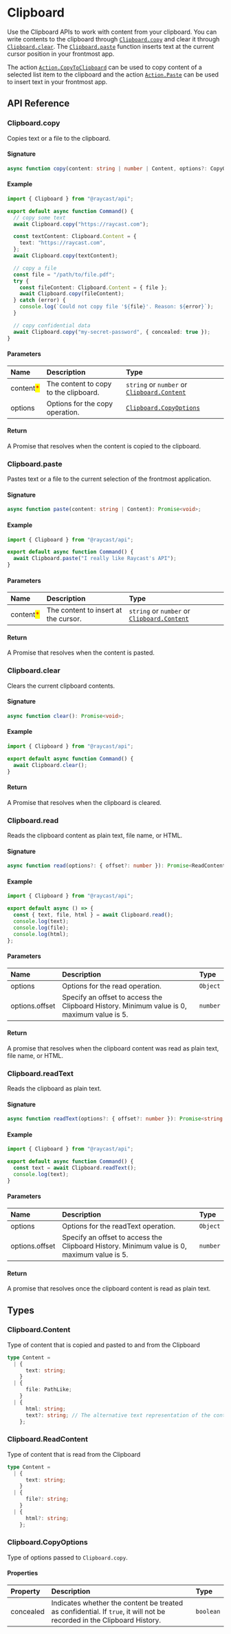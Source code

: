 # Clipboard

Use the Clipboard APIs to work with content from your clipboard. You can write contents to the clipboard through [`Clipboard.copy`](clipboard.md#clipboard.copy) and clear it through [`Clipboard.clear`](clipboard.md#clipboard.clear). The [`Clipboard.paste`](clipboard.md#clipboard.paste) function inserts text at the current cursor position in your frontmost app.

The action [`Action.CopyToClipboard`](user-interface/actions.md#action.copytoclipboard) can be used to copy content of a selected list item to the clipboard and the action [`Action.Paste`](user-interface/actions.md#action.paste) can be used to insert text in your frontmost app.

## API Reference

### Clipboard.copy

Copies text or a file to the clipboard.

#### Signature

```typescript
async function copy(content: string | number | Content, options?: CopyOptions): Promise<void>;
```

#### Example

```typescript
import { Clipboard } from "@raycast/api";

export default async function Command() {
  // copy some text
  await Clipboard.copy("https://raycast.com");

  const textContent: Clipboard.Content = {
    text: "https://raycast.com",
  };
  await Clipboard.copy(textContent);

  // copy a file
  const file = "/path/to/file.pdf";
  try {
    const fileContent: Clipboard.Content = { file };
    await Clipboard.copy(fileContent);
  } catch (error) {
    console.log(`Could not copy file '${file}'. Reason: ${error}`);
  }

  // copy confidential data
  await Clipboard.copy("my-secret-password", { concealed: true });
}
```

#### Parameters

| Name | Description | Type |
| :--- | :--- | :--- |
| content<mark style="color:red;">*</mark> | The content to copy to the clipboard. | <code>string</code> or <code>number</code> or <code>[Clipboard.Content](clipboard.md#clipboard.content)</code> |
| options | Options for the copy operation. | <code>[Clipboard.CopyOptions](clipboard.md#clipboard.copyoptions)</code> |

#### Return

A Promise that resolves when the content is copied to the clipboard.

### Clipboard.paste

Pastes text or a file to the current selection of the frontmost application.

#### Signature

```typescript
async function paste(content: string | Content): Promise<void>;
```

#### Example

```typescript
import { Clipboard } from "@raycast/api";

export default async function Command() {
  await Clipboard.paste("I really like Raycast's API");
}
```

#### Parameters

| Name | Description | Type |
| :--- | :--- | :--- |
| content<mark style="color:red;">*</mark> | The content to insert at the cursor. | <code>string</code> or <code>number</code> or <code>[Clipboard.Content](clipboard.md#clipboard.content)</code> |

#### Return

A Promise that resolves when the content is pasted.

### Clipboard.clear

Clears the current clipboard contents.

#### Signature

```typescript
async function clear(): Promise<void>;
```

#### Example

```typescript
import { Clipboard } from "@raycast/api";

export default async function Command() {
  await Clipboard.clear();
}
```

#### Return

A Promise that resolves when the clipboard is cleared.

### Clipboard.read

Reads the clipboard content as plain text, file name, or HTML.

#### Signature

```typescript
async function read(options?: { offset?: number }): Promise<ReadContent>;
```

#### Example

```typescript
import { Clipboard } from "@raycast/api";

export default async () => {
  const { text, file, html } = await Clipboard.read();
  console.log(text);
  console.log(file);
  console.log(html);
};
```

#### Parameters

| Name | Description | Type |
| :--- | :--- | :--- |
| options | Options for the read operation. | <code>Object</code> |
| options.offset | Specify an offset to access the Clipboard History. Minimum value is 0, maximum value is 5. | <code>number</code> |

#### Return

A promise that resolves when the clipboard content was read as plain text, file name, or HTML.

### Clipboard.readText

Reads the clipboard as plain text.

#### Signature

```typescript
async function readText(options?: { offset?: number }): Promise<string | undefined>;
```

#### Example

```typescript
import { Clipboard } from "@raycast/api";

export default async function Command() {
  const text = await Clipboard.readText();
  console.log(text);
}
```

#### Parameters

| Name | Description | Type |
| :--- | :--- | :--- |
| options | Options for the readText operation. | <code>Object</code> |
| options.offset | Specify an offset to access the Clipboard History. Minimum value is 0, maximum value is 5. | <code>number</code> |

#### Return

A promise that resolves once the clipboard content is read as plain text.

## Types

### Clipboard.Content

Type of content that is copied and pasted to and from the Clipboard

```typescript
type Content =
  | {
      text: string;
    }
  | {
      file: PathLike;
    }
  | {
      html: string;
      text?: string; // The alternative text representation of the content.
    };
```

### Clipboard.ReadContent

Type of content that is read from the Clipboard

```typescript
type Content =
  | {
      text: string;
    }
  | {
      file?: string;
    }
  | {
      html?: string;
    };
```

### Clipboard.CopyOptions

Type of options passed to `Clipboard.copy`.

#### Properties

| Property | Description | Type |
| :--- | :--- | :--- |
| concealed | Indicates whether the content be treated as confidential. If `true`, it will not be recorded in the Clipboard History. | <code>boolean</code> |
